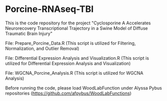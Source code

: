 # Porcine-RNAseq-TBI
This is the code repository for the project "Cyclosporine A Accelerates Neurorecovery Transcriptional Trajectory in a Swine Model of Diffuse Traumatic Brain Injury"

File: Prepare_Porcine_Data.R (This script is utilized for Filtering, Normalization, and Outlier Removal)

File: Differential Expression Analysis and Visualization.R (This script is utilized for Differential Expression Analysis and Visualization)

File: WGCNA_Porcine_Analysis.R (This script is utilized for WGCNA Analysis)

Before running the code, please load WoodLabFunction under Alyssa Pybus repositories
(https://github.com/afpybus/WoodLabFunctions)
